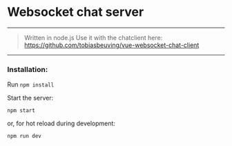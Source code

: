 # Websocket chat server

---
> Written in node.js
> Use it with the chatclient here: https://github.com/tobiasbeuving/vue-websocket-chat-client
---
 
### Installation:

Run ```npm install``` 

Start the server: 
~~~
npm start
~~~

or, for hot reload during development:
~~~
npm run dev
~~~



